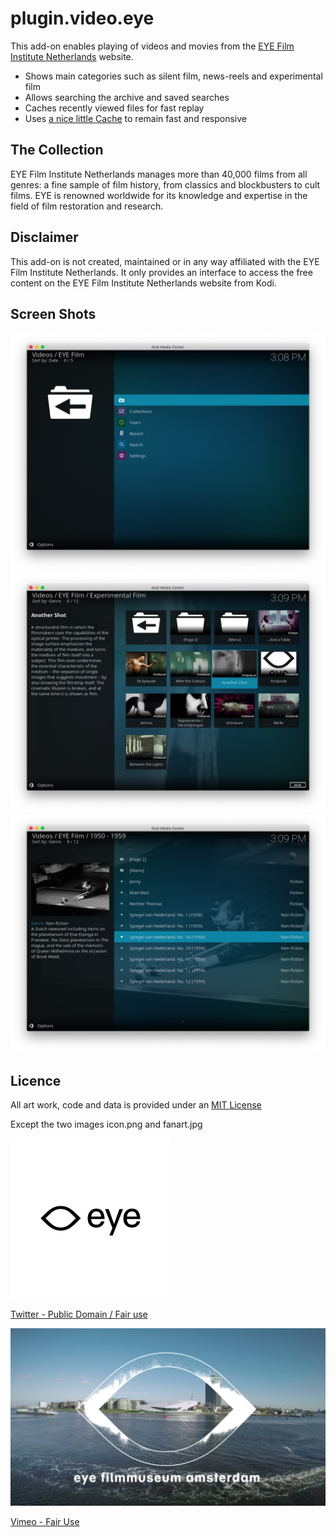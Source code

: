 # plugin.video.eye

This add-on enables playing of videos and movies from the [EYE Film Institute Netherlands](https://www.eyefilm.nl/) website.

*   Shows main categories such as silent film, news-reels and experimental film
*   Allows searching the archive and saved searches
*   Caches recently viewed files for fast replay 
*   Uses [a nice little Cache](https://github.com/FraserChapman/cache) to remain fast and responsive

## The Collection

EYE Film Institute Netherlands manages more than 40,000 films from all genres: a fine sample of film history, from classics and blockbusters to cult films.
EYE is renowned worldwide for its knowledge and expertise in the field of film restoration and research.

## Disclaimer 

This add-on is not created, maintained or in any way affiliated with the EYE Film Institute Netherlands. It only provides an interface to access the free content on the EYE Film Institute Netherlands website from Kodi.

## Screen Shots

![ss1](resources/media/ss1.jpg)
![ss2](resources/media/ss2.jpg)
![ss3](resources/media/ss3.jpg)

## Licence 

All art work, code and data is provided under an [MIT License](https://github.com/FraserChapman/plugin.video.eye/blob/master/LICENSE.txt)

Except the two images icon.png and fanart.jpg

![icon.png](resources/icon.png)

[Twitter - Public Domain / Fair use](https://twitter.com/eye_film)

![fanart.jpg](resources/fanart.jpg)

[Vimeo - Fair Use](https://i.vimeocdn.com/video/574953203.jpg?mw=1920&mh=1080&q=70)
